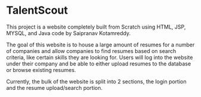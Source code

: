 # TalentScout

This project is a website completely built from Scratch using HTML, JSP, MYSQL, and Java code by Saipranav Kotamreddy. 

The goal of this website is to house a large amount of resumes for a number of companies and allow companies to find resumes based on search criteria, like certain skills they are looking for. Users will log into the website under their company and be able to either upload resumes to the database or browse existing resumes.

Currently, the bulk of the website is split into 2 sections, the login portion and the resume upload/search portion. 
